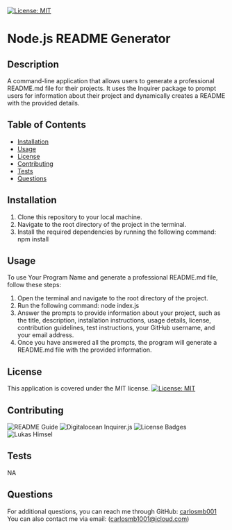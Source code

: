 [![License: MIT](https://img.shields.io/badge/License-MIT-yellow.svg)](https://opensource.org/licenses/MIT)
# Node.js README Generator

## Description
A command-line application that allows users to generate a professional README.md file for their projects. It uses the Inquirer package to prompt users for information about their project and dynamically creates a README with the provided details.

## Table of Contents
- [Installation](#installation)
- [Usage](#usage)
- [License](#license)
- [Contributing](#contributing)
- [Tests](#tests)
- [Questions](#questions)

## Installation
1. Clone this repository to your local machine.
2. Navigate to the root directory of the project in the terminal.
3. Install the required dependencies by running the following command:
npm install

 ## Usage
To use Your Program Name and generate a professional README.md file, follow these steps:

1. Open the terminal and navigate to the root directory of the project.
2. Run the following command: node index.js
3. Answer the prompts to provide information about your project, such as the title, description, installation instructions, usage details, license, contribution guidelines, test instructions, your GitHub username, and your email address.
4. Once you have answered all the prompts, the program will generate a README.md file with the provided information.

## License
This application is covered under the MIT license.
[![License: MIT](https://img.shields.io/badge/License-MIT-yellow.svg)](https://opensource.org/licenses/MIT)


## Contributing
![README Guide](https://coding-boot-camp.github.io/full-stack/github/professional-readme-guide)
![Digitalocean Inquirer.js](https://www.digitalocean.com/community/tutorials/nodejs-interactive-command-line-prompts)
![License Badges](https://gist.github.com/lukas-h/2a5d00690736b4c3a7ba)
![Lukas Himsel](https://gist.github.com/lukas-h)

## Tests
NA
## Questions
For additional questions, you can reach me through GitHub: [carlosmb001](https://github.com/carlosmb001/)
You can also contact me via email: (carlosmb1001@icloud.com)